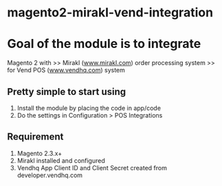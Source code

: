 # magento2-mirakl-vend-integration

# Goal of the module is to integrate
Magento 2 with >> Mirakl (www.mirakl.com) order processing system >> for Vend POS (www.vendhq.com) system

## Pretty simple to start using

1. Install the module by placing the code in app/code
2. Do the settings in Configuration > POS Integrations

## Requirement
1. Magento 2.3.x+
2. Mirakl installed and configured
3. Vendhq App Client ID and Client Secret created from developer.vendhq.com

